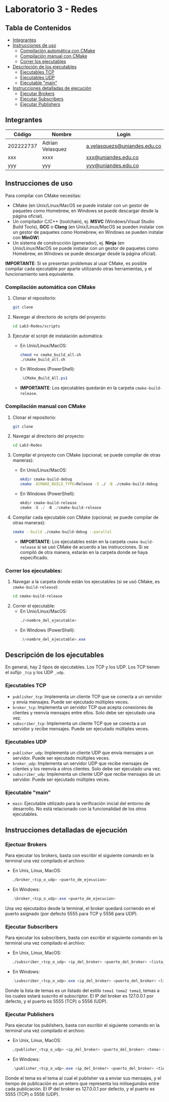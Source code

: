 # Laboratorio 3 - Redes

## Tabla de Contenidos

- [Integrantes](#integrantes)
- [Instrucciones de uso](#instrucciones-de-uso)
   - [Compilación automática con CMake](#compilación-automática-con-cmake)
   - [Compilación manual con CMake](#compilación-manual-con-cmake)
   - [Correr los ejecutables](#correr-los-ejecutables)
- [Descripción de los ejecutables](#descripción-de-los-ejecutables)
   - [Ejecutables TCP](#ejecutables-tcp)
   - [Ejecutables UDP](#ejecutables-udp)
   - [Ejecutable "main"](#ejecutable-main)
- [Instrucciones detalladas de ejecución](#instrucciones-detalladas-de-ejecución)
   - [Ejecutar Brokers](#ejectuar-brokers)
   - [Ejecutar Subscribers](#ejecutar-subscribers)
   - [Ejecutar Publishers](#ejecutar-publishers)


## Integrantes

| Código    | Nombre           | Login                        |
|-----------|------------------|------------------------------|
| 202222737 | Adrian Velasquez | a.velasquezs@uniandes.edu.co |
| xxx       | xxxx             | xxx@uniandes.edu.co          |
| yyy       | yyy              | yyy@uniandes.edu.co          |

## Instrucciones de uso

Para compilar con CMake necesitas:
- CMake (en Unix/Linux/MacOS se puede instalar con un gestor de paquetes como Homebrew, en Windows se puede descargar desde la página oficial).
- Un compilador C/C++ (toolchain), ej. **MSVC** (Windows/Visual Studio Build Tools), **GCC** o **Clang** (en Unix/Linux/MacOS se pueden instalar con un gestor de paquetes como Homebrew, en Windows se pueden instalar con **MinGW**)
- Un sistema de construcción (generador), ej. **Ninja** (en Unix/Linux/MacOS se puede instalar con un gestor de paquetes como Homebrew, en Windows se puede descargar desde la página oficial).

**IMPORTANTE**: Si se presentan problemas al usar CMake, es posible compilar cada ejecutable por aparte utilizando otras herramientas, y el funcionamiento será equivalente.

### Compilación automática con CMake

1. Clonar el repositorio:
   ```bash
   git clone
    ```
   
2. Navegar al directorio de scripts del proyecto:
    ```bash
   cd Lab3-Redes/scripts
   ```
   
3. Ejecutar el script de instalación automática:
   - En Unix/Linux/MacOS:
     ```bash
     chmod +x cmake_build_all.sh
     ./cmake_build_all.sh
     ```
   - En Windows (PowerShell):
     ```powershell
     .\CMake_Build_All.ps1
     ```
   - **IMPORTANTE**: Los ejecutables quedarán en la carpeta `cmake-build-release`.

### Compilación manual con CMake

1. Clonar el repositorio:
   ```bash
   git clone
    ```
   
2. Navegar al directorio del proyecto:
    ```bash
   cd Lab3-Redes
   ```

3. Compilar el proyecto con CMake (opcional; se puede compilar de otras maneras):
    - En Unix/Linux/MacOS:
      ```bash
      mkdir cmake-build-debug
      cmake -DCMAKE_BUILD_TYPE=Release -S ./ -B ./cmake-build-debug
      ```
    - En Windows (PowerShell):
      ```powershell
      mkdir cmake-build-release
      cmake -S ./ -B ./cmake-build-release
      ```
   
4. Compilar cada ejecutable con CMake (opcional; se puede compilar de otras maneras):
    ```bash
    cmake --build ./cmake-build-debug --parallel
    ```
   - **IMPORTANTE**: Los ejecutables están en la carpeta `cmake-build-release` si se usó CMake de acuerdo a las instrucciones. Si se compiló de otra manera, estarán en la carpeta donde se haya especificado.
   

### Correr los ejecutables:

1. Navegar a la carpeta donde están los ejecutables (si se usó CMake, es `cmake-build-release`):
    ```bash
    cd cmake-build-release
    ```
2. Correr el ejecutable:
    - En Unix/Linux/MacOS:
      ```bash
      ./<nombre_del_ejecutable>
      ```
    - En Windows (PowerShell):
      ```powershell
      .\<nombre_del_ejecutable>.exe
      ```

## Descripción de los ejecutables

En general, hay 2 tipos de ejecutables. Los TCP y los UDP. Los TCP tienen el sufijo `_tcp` y los UDP `_udp`.

### Ejecutables TCP
- `publisher_tcp`: Implementa un cliente TCP que se conecta a un servidor y envía mensajes. Puede ser ejecutado múltiples veces.
- `broker_tcp`: Implementa un servidor TCP que acepta conexiones de clientes y reenvía mensajes entre ellos. Solo debe ser ejecutado una vez.
- `subscriber_tcp`: Implementa un cliente TCP que se conecta a un servidor y recibe mensajes. Puede ser ejecutado múltiples veces.

### Ejecutables UDP
- `publisher_udp`: Implementa un cliente UDP que envía mensajes a un servidor. Puede ser ejecutado múltiples veces.
- `broker_udp`: Implementa un servidor UDP que recibe mensajes de clientes y los reenvía a otros clientes. Solo debe ser ejecutado una vez.
- `subscriber_udp`: Implementa un cliente UDP que recibe mensajes de un servidor. Puede ser ejecutado múltiples veces.

### Ejecutable "main"
- `main`: Ejecutable utilizado para la verificación inicial del entorno de desarrollo. No está relacionado con la funcionalidad de los otros ejecutables.

## Instrucciones detalladas de ejecución

### Ejectuar Brokers
Para ejecutar los brokers, basta con escribir el siguiente comando en la terminal una vez compilado el archivo:  
- En Unix, Linux, MacOS:
```bash
   ./broker_<tcp_o_udp> <puerto_de_ejecucion>
```
- En Windows:
```powershell
   .\broker_<tcp_o_udp>.exe <puerto_de_ejecucion>
```
Una vez ejecutados desde la terminal, el broker quedará corriendo en el puerto asignado (por defecto 5555 para TCP y 5556 para UDP).

### Ejecutar Subscribers
Para ejecutar los subscribers, basta con escribir el siguiente comando en la terminal una vez compilado el archivo:  
- En Unix, Linux, MacOS:
```bash
   ./subscriber_<tcp_o_udp> <ip_del_broker> <puerto_del_broker> <lista_de_temas>
```
- En Windows:
```powershell
   .\subscriber_<tcp_o_udp>.exe <ip_del_broker> <puerto_del_broker> <lista_de_temas>
```
Donde la lista de temas es un listado del estilo ```tema1 tema2 tema3```, temas a los cuales estará suscrito el subscriptor. El IP del broker es 127.0.0.1 por defecto, y el puerto es 5555 (TCP) o 5556 (UDP).

### Ejecutar Publishers
Para ejecutar los publishers, basta con escribir el siguiente comando en la terminal una vez compilado el archivo:  
- En Unix, Linux, MacOS:
```bash
   ./publisher_<tcp_o_udp> <ip_del_broker> <puerto_del_broker> <tema> <tiempo_de_publicacion>
```
- En Windows:
```powershell
   .\publisher_<tcp_o_udp>.exe <ip_del_broker> <puerto_del_broker> <tiempo_de_publicacion>
```
Donde el tema es el tema al cual el publisher va a enviar sus mensajes, y el tiempo de publicación es un entero que representa los milisegundos entre cada publicación. El IP del broker es 127.0.0.1 por defecto, y el puerto es 5555 (TCP) o 5556 (UDP).